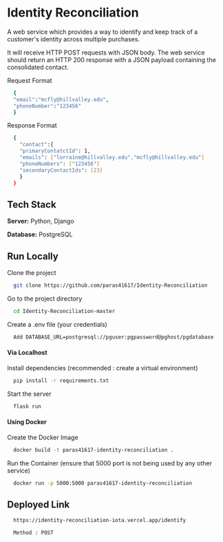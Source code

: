 
# Identity Reconciliation

A web service which provides a way to identify and keep track of a customer's identity across multiple purchases.

It will receive HTTP POST requests with
JSON body.
The web service should return an HTTP 200 response with a JSON payload containing the consolidated contact.


Request Format

```bash
  {
  "email":"mcfly@hillvalley.edu",
  "phoneNumber":"123456"
  }
```

Response Format

```bash
  {
    "contact":{
    "primaryContatctId": 1,
    "emails": ["lorraine@hillvalley.edu","mcfly@hillvalley.edu"]
    "phoneNumbers": ["123456"]
    "secondaryContactIds": [23]
    }
  }
```
## Tech Stack

**Server:** Python, Django

**Database:** PostgreSQL


## Run Locally

Clone the project

```bash
  git clone https://github.com/paras41617/Identity-Reconciliation
```

Go to the project directory

```bash
  cd Identity-Reconciliation-master
```

Create a .env file (your credentials)

```bash
  Add DATABASE_URL=postgresql://pguser:pgpassword@pghost/pgdatabase
```

#### Via Localhost 

Install dependencies (recommended : create a virtual environment)

```bash
  pip install -r requirements.txt
```

Start the server

```bash
  flask run
```

#### Using Docker

Create the Docker Image

```bash
  docker build -t paras41617-identity-reconciliation .
```

Run the Container (ensure that 5000 port is not being used by any other service)

```bash
  docker run -p 5000:5000 paras41617-identity-reconciliation
```


## Deployed Link

```bash
  https://identity-reconciliation-iota.vercel.app/identify

  Method : POST
```